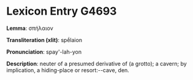 # Lexicon Entry G4693

**Lemma**: σπήλαιον

**Transliteration (xlit)**: spḗlaion

**Pronunciation**: spay'-lah-yon

**Description**:
neuter of a presumed derivative of  (a grotto); a cavern; by implication, a hiding-place or resort:--cave, den.
